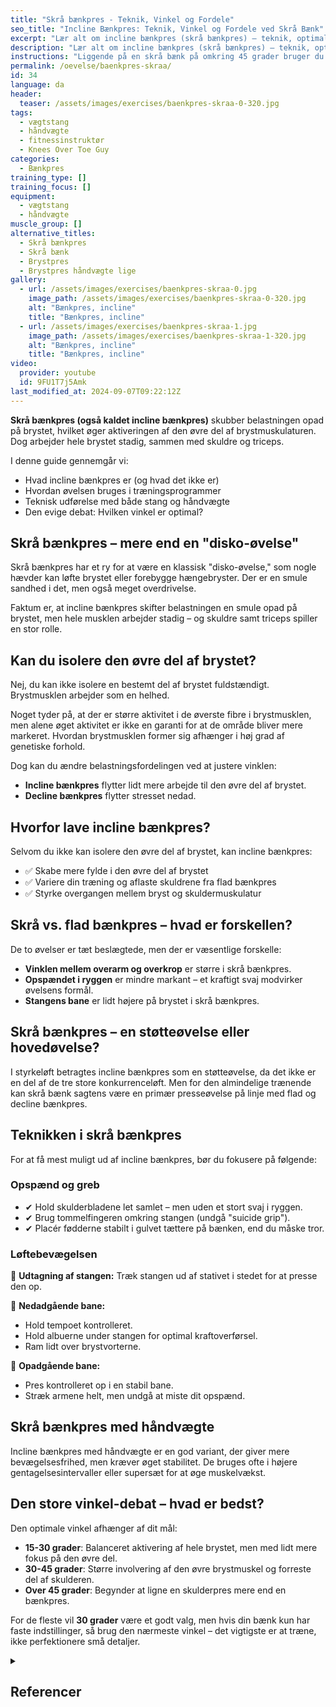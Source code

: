 ```yaml
---
title: "Skrå bænkpres - Teknik, Vinkel og Fordele"
seo_title: "Incline Bænkpres: Teknik, Vinkel og Fordele ved Skrå Bænk"
excerpt: "Lær alt om incline bænkpres (skrå bænkpres) – teknik, optimal vinkel og hvorfor øvelsen er en vigtig variation af bænkpres. Få en guide til både stang og håndvægte."
description: "Lær alt om incline bænkpres (skrå bænkpres) – teknik, optimal vinkel og hvorfor øvelsen er en vigtig variation af bænkpres. Få en guide til både stang og håndvægte."
instructions: "Liggende på en skrå bænk på omkring 45 grader bruger du enten håndvægte eller en vægtstang. Bevægelsen starter med strakte arme og vægten føres ned indtil albuerne er omkring 90 grader. Tilbage til udgangspunktet."
permalink: /oevelse/baenkpres-skraa/
id: 34
language: da
header:
  teaser: /assets/images/exercises/baenkpres-skraa-0-320.jpg
tags:
  - vægtstang
  - håndvægte
  - fitnessinstruktør
  - Knees Over Toe Guy
categories:
  - Bænkpres
training_type: []
training_focus: []
equipment:
  - vægtstang
  - håndvægte
muscle_group: []
alternative_titles:
  - Skrå bænkpres
  - Skrå bænk
  - Brystpres
  - Brystpres håndvægte lige
gallery:
  - url: /assets/images/exercises/baenkpres-skraa-0.jpg
    image_path: /assets/images/exercises/baenkpres-skraa-0-320.jpg
    alt: "Bænkpres, incline"
    title: "Bænkpres, incline"
  - url: /assets/images/exercises/baenkpres-skraa-1.jpg
    image_path: /assets/images/exercises/baenkpres-skraa-1-320.jpg
    alt: "Bænkpres, incline"
    title: "Bænkpres, incline"
video:
  provider: youtube
  id: 9FU1T7j5Amk
last_modified_at: 2024-09-07T09:22:12Z
---
```


**Skrå bænkpres (også kaldet incline bænkpres)** skubber belastningen opad på brystet, hvilket øger aktiveringen af den øvre del af brystmuskulaturen. Dog arbejder hele brystet stadig, sammen med skuldre og triceps.  

I denne guide gennemgår vi:  

- Hvad incline bænkpres er (og hvad det ikke er)  
- Hvordan øvelsen bruges i træningsprogrammer  
- Teknisk udførelse med både stang og håndvægte  
- Den evige debat: Hvilken vinkel er optimal?  

## Skrå bænkpres – mere end en "disko-øvelse"  

Skrå bænkpres har et ry for at være en klassisk "disko-øvelse," som nogle hævder kan løfte brystet eller forebygge hængebryster. Der er en smule sandhed i det, men også meget overdrivelse.  

Faktum er, at incline bænkpres skifter belastningen en smule opad på brystet, men hele musklen arbejder stadig – og skuldre samt triceps spiller en stor rolle.  


## Kan du isolere den øvre del af brystet?  

Nej, du kan ikke isolere en bestemt del af brystet fuldstændigt. Brystmusklen arbejder som en helhed.

Noget tyder på, at der er større aktivitet i de øverste fibre i brystmusklen, men alene øget aktivitet er ikke en garanti for at de område bliver mere markeret. Hvordan brystmusklen former sig afhænger i høj grad af genetiske forhold.

Dog kan du ændre belastningsfordelingen ved at justere vinklen:  

- **Incline bænkpres** flytter lidt mere arbejde til den øvre del af brystet.  
- **Decline bænkpres** flytter stresset nedad.  

## Hvorfor lave incline bænkpres?  

Selvom du ikke kan isolere den øvre del af brystet, kan incline bænkpres:  

- ✅ Skabe mere fylde i den øvre del af brystet  
- ✅ Variere din træning og aflaste skuldrene fra flad bænkpres  
- ✅ Styrke overgangen mellem bryst og skuldermuskulatur  

## Skrå vs. flad bænkpres – hvad er forskellen?  

De to øvelser er tæt beslægtede, men der er væsentlige forskelle: 

- **Vinklen mellem overarm og overkrop** er større i skrå bænkpres.  
- **Opspændet i ryggen** er mindre markant – et kraftigt svaj modvirker øvelsens formål.  
- **Stangens bane** er lidt højere på brystet i skrå bænkpres.  

## Skrå bænkpres – en støtteøvelse eller hovedøvelse?  

I styrkeløft betragtes incline bænkpres som en støtteøvelse, da det ikke er en del af de tre store konkurrenceløft. Men for den almindelige trænende kan skrå bænk sagtens være en primær presseøvelse på linje med flad og decline bænkpres.  

## Teknikken i skrå bænkpres  

For at få mest muligt ud af incline bænkpres, bør du fokusere på følgende:  

### **Opspænd og greb**  

- ✔ Hold skulderbladene let samlet – men uden et stort svaj i ryggen.  
- ✔ Brug tommelfingeren omkring stangen (undgå "suicide grip").  
- ✔ Placér fødderne stabilt i gulvet tættere på bænken, end du måske tror.  

### **Løftebevægelsen**  

🔹 **Udtagning af stangen:** Træk stangen ud af stativet i stedet for at presse den op.  

🔹 **Nedadgående bane:**  
- Hold tempoet kontrolleret.  
- Hold albuerne under stangen for optimal kraftoverførsel.  
- Ram lidt over brystvorterne.  

🔹 **Opadgående bane:**  
- Pres kontrolleret op i en stabil bane.  
- Stræk armene helt, men undgå at miste dit opspænd.  

## Skrå bænkpres med håndvægte  

Incline bænkpres med håndvægte er en god variant, der giver mere bevægelsesfrihed, men kræver øget stabilitet. De bruges ofte i højere gentagelsesintervaller eller supersæt for at øge muskelvækst.  

## Den store vinkel-debat – hvad er bedst?  

Den optimale vinkel afhænger af dit mål:  

- **15-30 grader**: Balanceret aktivering af hele brystet, men med lidt mere fokus på den øvre del.  
- **30-45 grader**: Større involvering af den øvre brystmuskel og forreste del af skulderen.  
- **Over 45 grader**: Begynder at ligne en skulderpres mere end en bænkpres.  

For de fleste vil **30 grader** være et godt valg, men hvis din bænk kun har faste indstillinger, så brug den nærmeste vinkel – det vigtigste er at træne, ikke perfektionere små detaljer.  

<details markdown="1" class="references">
  <summary><h2 id="references">Referencer</h2></summary>

- Lauver, J. D., Cayot, T. E., & Scheuermann, B. W. (2016). Influence of bench angle on upper extremity muscular activation during bench press exercise. *European Journal of Sport Science*, 16(3), 309-316.  
- Luczak, J., Bosak, A., & Riemann, B. L. (2013). Shoulder muscle activation of novice and resistance trained women during variations of dumbbell press exercises. *Journal of Sports Medicine*, 2013.  
- Rodríguez-Ridao, D., Antequera-Vique, J. A., Martín-Fuentes, I., & Muyor, J. M. (2020). Effect of Five Bench Inclinations on the Electromyographic Activity of the Pectoralis Major, Anterior Deltoid, and Triceps Brachii during the Bench Press Exercise. *International Journal of Environmental Research and Public Health*, 17(19), 7339.  
</details>
